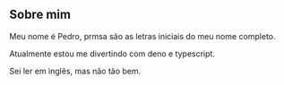 ## Sobre mim
Meu nome é Pedro, prmsa são as letras iniciais do meu nome completo.

Atualmente estou me divertindo com deno e typescript.

Sei ler em inglês, mas não tão bem.
